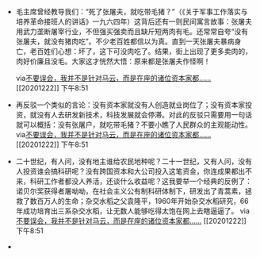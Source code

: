 - 毛主席曾经教导我们：“死了张屠夫，就吃带毛猪？”（《关于军事工作落实与培养革命接班人的讲话》一九六四年）这背后还有一则民间寓言故事：张屠夫用武力垄断屠宰行业，不但强买强卖而且缺斤短两肉有毛。还常常自夸“没有张屠夫，就没有猪肉吃”。不少老百姓都信以为真。直到一天张屠夫暴病身亡，老百姓们心想：坏了，这下可没肉吃了。结果，街上出现了更多卖肉的，肉好价廉且没毛。大家这才恍然大悟：原来都是张屠夫作怪啊！
  
  via[不要误会，我并不是针对马云，而是在座的诸位资本家都……](https://mp.weixin.qq.com/s?__biz=MjM5NzE2NTY0Ng==&mid=2650680203&idx=1&sn=5e797f73f9961e6f01ded9907fe54ea3&chksm=bed4a4aa89a32dbc62bf4faff9fc565f5534d0859bb94353c86f6c31b4fed9db0fc03ef14828)
  [[20201222]] 下午8:51
- 再反驳一个类似的言论：没有资本家就没有人创造就业岗位了；没有资本家投资，就没有人去研发新技术，科技发展就会停滞。对此的反驳只需要用一句话就可以概括：没有张屠户，就吃带毛猪？不要小瞧了人民群众的主观能动性。
  via[不要误会，我并不是针对马云，而是在座的诸位资本家都……](https://mp.weixin.qq.com/s?__biz=MjM5NzE2NTY0Ng==&mid=2650680203&idx=1&sn=5e797f73f9961e6f01ded9907fe54ea3&chksm=bed4a4aa89a32dbc62bf4faff9fc565f5534d0859bb94353c86f6c31b4fed9db0fc03ef14828)
  [[20201222]] 下午8:51
- 二十世纪，有人问，没有地主谁给农民地种呢？二十一世纪，又有人问，没有人投资谁会搞科研呢？没有跨国资本和大公司投入这笔资金，你连成果都出不来，科研工作者都没人养活，还谈什么收益呢？这我要举一个经典的反例了：诺贝尔奖获得者屠呦呦，在社会主义公有制科研体制下，研发出了青蒿素，拯救了数百万人的生命；杂交水稻之父袁隆平，1960年开始杂交水稻研究，66年成功培育出三系杂交水稻，让无数人能够吃得太饱在网上去瞎逼逼了。
  via[不要误会，我并不是针对马云，而是在座的诸位资本家都……](https://mp.weixin.qq.com/s?__biz=MjM5NzE2NTY0Ng==&mid=2650680203&idx=1&sn=5e797f73f9961e6f01ded9907fe54ea3&chksm=bed4a4aa89a32dbc62bf4faff9fc565f5534d0859bb94353c86f6c31b4fed9db0fc03ef14828)
  [[20201222]] 下午8:51
- 
